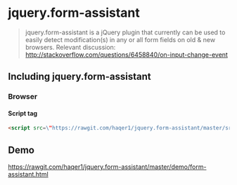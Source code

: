 # jquery.form-assistant

> jquery.form-assistant is a jQuery plugin that currently can be used to easily detect modification(s) in any or all form fields on old & new browsers. Relevant discussion: http://stackoverflow.com/questions/6458840/on-input-change-event

## Including jquery.form-assistant

### Browser

#### Script tag

```html
<script src=\"https://rawgit.com/haqer1/jquery.form-assistant/master/src/jquery.FormAssistant.js\"></script>
```

## Demo
https://rawgit.com/haqer1/jquery.form-assistant/master/demo/form-assistant.html
